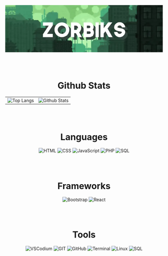 <div align="center">
  <img src="banner.webp" alt="Banner">
</div>

<br><br>

<div align="center">
  <h1>Github Stats</h1>
  <table>
    <tr>
      <td><img src="https://github-readme-stats.vercel.app/api/top-langs/?username=Zorbiks&layout=compact&theme=vue-dark&langs_count=5" alt="Top Langs"></td>
      <td><img src="https://github-readme-stats.vercel.app/api/?username=Zorbiks&layout=compact&theme=vue-dark&langs_count=5" alt="Github Stats"></td>
    </tr>
  </table>
</div>

<br><br>

<div align="center">
  <h1>Languages</h1>
  <img src="https://img.shields.io/badge/HTML5-E34F26?logo=HTML5&logoColor=white&&style=for-the-badge" alt="HTML">
  <img src="https://img.shields.io/badge/CSS-663399?logo=CSS&logoColor=white&&style=for-the-badge" alt="CSS">
  <img src="https://img.shields.io/badge/JavaScript-F7DF1E?logo=JavaScript&logoColor=black&&style=for-the-badge" alt="JavaScript">
  <img src="https://img.shields.io/badge/PHP-777BB4?logo=PHP&logoColor=white&&style=for-the-badge" alt="PHP">
  <img src="https://img.shields.io/badge/SQL-4479A1?logo=MySQL&logoColor=white&&style=for-the-badge" alt="SQL">
</div>

<br><br>

<div align="center">
  <h1>Frameworks</h1>
  <img src="https://img.shields.io/badge/Bootstrap-7952B3?logo=Bootstrap&logoColor=white&&style=for-the-badge" alt="Bootstrap">
  <img src="https://img.shields.io/badge/React-61dbfb?logo=React&logoColor=black&&style=for-the-badge" alt="React">
</div>

<br><br>

<div align="center">
  <h1>Tools</h1>
  <img src="https://img.shields.io/badge/VSCodium-2F80ED?logo=VSCodium&logoColor=white&&style=for-the-badge" alt="VSCodium">
  <img src="https://img.shields.io/badge/GIT-F05032?logo=GIT&logoColor=white&&style=for-the-badge" alt="GIT">
  <img src="https://img.shields.io/badge/GitHub-181717?logo=GitHub&logoColor=white&&style=for-the-badge" alt="GitHub">
  <img src="https://img.shields.io/badge/Terminal-241F31?logo=GnomeTerminal&logoColor=white&&style=for-the-badge" alt="Terminal">
  <img src="https://img.shields.io/badge/GNU/Linux-FCC624?logo=Linux&logoColor=black&&style=for-the-badge" alt="Linux">
  <img src="https://img.shields.io/badge/ArchLinux-1793D1?logo=ArchLinux&logoColor=white&&style=for-the-badge" alt="SQL">
</div>
